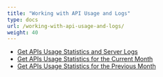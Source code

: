 ```yaml
---
title: "Working with API Usage and Logs"
type: docs
url: /working-with-api-usage-and-logs/
weight: 40
---
```


- [Get APIs Usage Statistics and Server Logs](/get-apis-usage-statistics-and-server-logs-html/)
- [Get APIs Usage Statistics for the Current Month](/get-apis-usage-statistics-for-the-current-month-html/)
- [Get APIs Usage Statistics for the Previous Month](/get-apis-usage-statistics-for-the-previous-month-html/)
